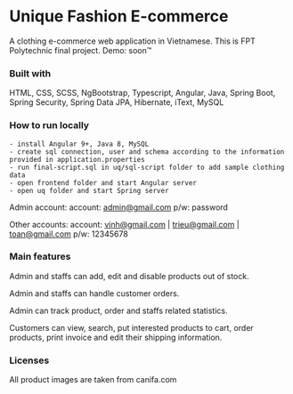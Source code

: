 # Unique Fashion E-commerce

A clothing e-commerce web application in Vietnamese. This is FPT Polytechnic final project.
Demo: soon™

### Built with
HTML, CSS, SCSS, NgBootstrap, Typescript, Angular, Java, Spring Boot, Spring Security, Spring Data JPA, Hibernate, iText, MySQL

### How to run locally

    - install Angular 9+, Java 8, MySQL
    - create sql connection, user and schema according to the information provided in application.properties
    - run final-script.sql in uq/sql-script folder to add sample clothing data
    - open frontend folder and start Angular server
    - open uq folder and start Spring server

Admin account:
account: admin@gmail.com
p/w: password

Other accounts:
account: vinh@gmail.com | trieu@gmail.com | toan@gmail.com
p/w: 12345678

### Main features

Admin and staffs can add, edit and disable products out of stock.

Admin and staffs can handle customer orders.

Admin can track product, order and staffs related statistics.

Customers can view, search, put interested products to cart, order products, print invoice and edit their shipping information.



### Licenses
All product images are taken from canifa.com

